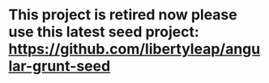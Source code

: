 
# This project is retired now please use this latest seed project: https://github.com/libertyleap/angular-grunt-seed

